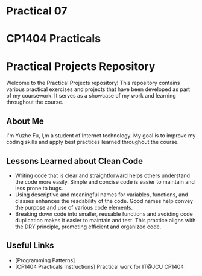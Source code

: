 # Practical 07
# CP1404 Practicals
# Practical Projects Repository

Welcome to the Practical Projects repository! This repository contains various practical exercises and projects that have been developed as part of my coursework. It serves as a showcase of my work and learning throughout the course.

## About Me
I'm Yuzhe Fu, I,m a student of Internet technology. My goal is to improve my coding skills and apply best practices learned throughout the course.

## Lessons Learned about Clean Code
- Writing code that is clear and straightforward helps others understand the code more easily. Simple and concise code is easier to maintain and less prone to bugs.
- Using descriptive and meaningful names for variables, functions, and classes enhances the readability of the code. Good names help convey the purpose and use of various code elements.
-  Breaking down code into smaller, reusable functions and avoiding code duplication makes it easier to maintain and test. This practice aligns with the DRY principle, promoting efficient and organized code.

## Useful Links

- [Programming Patterns]
- [CP1404 Practicals Instructions]
Practical work for IT@JCU CP1404
 